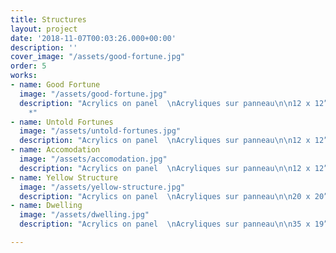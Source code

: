 ```yaml
---
title: Structures
layout: project
date: '2018-11-07T00:03:26.000+00:00'
description: ''
cover_image: "/assets/good-fortune.jpg"
order: 5
works:
- name: Good Fortune
  image: "/assets/good-fortune.jpg"
  description: "Acrylics on panel  \nAcryliques sur panneau\n\n12 x 12”  (30.5 x 30.5cm)\n\n2018
    *"
- name: Untold Fortunes
  image: "/assets/untold-fortunes.jpg"
  description: "Acrylics on panel  \nAcryliques sur panneau\n\n12 x 12”  (30.5 x 30.5cm)\n\n2018"
- name: Accomodation
  image: "/assets/accomodation.jpg"
  description: "Acrylics on panel  \nAcryliques sur panneau\n\n12 x 12”  (30.5 x 30.5cm)\n\n2018"
- name: Yellow Structure
  image: "/assets/yellow-structure.jpg"
  description: "Acrylics on panel  \nAcryliques sur panneau\n\n20 x 20”  (51x 51cm)\n\n2018"
- name: Dwelling
  image: "/assets/dwelling.jpg"
  description: "Acrylics on panel  \nAcryliques sur panneau\n\n35 x 19”  (89 x 48cm)\n\n2018"

---
```

